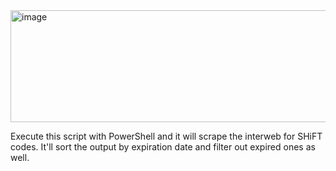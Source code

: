 <img width="631" height="179" alt="image" src="https://github.com/user-attachments/assets/e3dfbd31-f161-48ad-ac77-f6f1464c83b1" />

Execute this script with PowerShell and it will scrape the interweb for SHiFT codes. It'll sort the output by expiration date and filter out expired ones as well.

